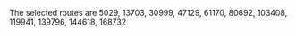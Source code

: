 The selected routes are 5029, 13703, 30999, 47129, 61170, 80692, 103408, 119941, 139796, 144618, 168732
